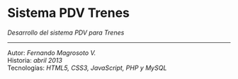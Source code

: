 <h1>Sistema PDV Trenes</h1>
<em>Desarrollo del sistema PDV para Trenes</em>
<hr />
<p>Autor: <em>Fernando Magrosoto V.</em> <br />
Historia: <em>abril 2013</em><br />
Tecnologías: <em>HTML5, CSS3, JavaScript, PHP y MySQL</em></p>